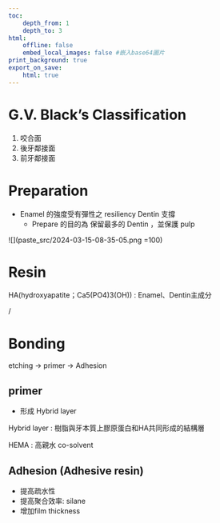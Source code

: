 ```yaml
---
toc:
    depth_from: 1
    depth_to: 3
html:
    offline: false
    embed_local_images: false #嵌入base64圖片
print_background: true
export_on_save:
    html: true
---
```


# G.V. Black’s Classification

1. 咬合面
2. 後牙鄰接面
3. 前牙鄰接面

# Preparation

- Enamel 的強度受有彈性之 resiliency Dentin 支撐
  - Prepare 的目的為 保留最多的 Dentin ，並保護 pulp

![](paste_src/2024-03-15-08-35-05.png =100)


# Resin 

HA(hydroxyapatite；Ca5(PO4)3(OH))
: Enamel、Dentin主成分

/
# Bonding 


etching &rarr; primer &rarr; Adhesion


## primer 

- 形成 Hybrid layer 

Hybrid layer
: 樹脂與牙本質上膠原蛋白和HA共同形成的結構層

HEMA 
: 高親水 co-solvent

## Adhesion (Adhesive resin)

- 提高疏水性
- 提高聚合效率: silane 
- 增加film thickness

## 
